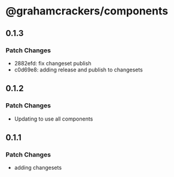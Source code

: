 # @grahamcrackers/components

## 0.1.3

### Patch Changes

-   2882efd: fix changeset publish
-   c0d69e8: adding release and publish to changesets

## 0.1.2

### Patch Changes

-   Updating to use all components

## 0.1.1

### Patch Changes

-   adding changesets
